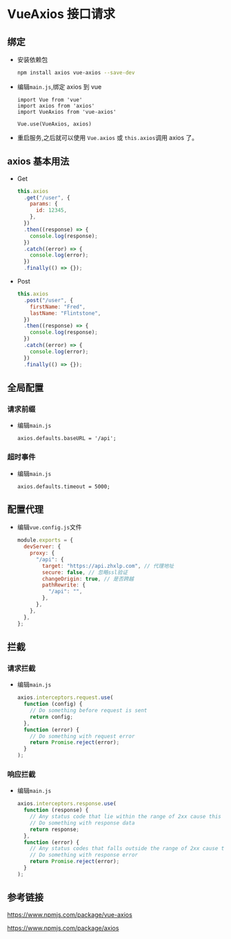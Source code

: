 # VueAxios 接口请求

## 绑定

- 安装依赖包

  ```bash
  npm install axios vue-axios --save-dev
  ```

- 编辑`main.js`,绑定 axios 到 vue

  ```properties
  import Vue from 'vue'
  import axios from 'axios'
  import VueAxios from 'vue-axios'

  Vue.use(VueAxios, axios)
  ```

- 重启服务,之后就可以使用 `Vue.axios` 或 `this.axios`调用 axios 了。

## axios 基本用法

- Get

  ```javascript
  this.axios
    .get("/user", {
      params: {
        id: 12345,
      },
    })
    .then((response) => {
      console.log(response);
    })
    .catch((error) => {
      console.log(error);
    })
    .finally(() => {});
  ```

- Post

  ```javascript
  this.axios
    .post("/user", {
      firstName: "Fred",
      lastName: "Flintstone",
    })
    .then((response) => {
      console.log(response);
    })
    .catch((error) => {
      console.log(error);
    })
    .finally(() => {});
  ```

## 全局配置

### 请求前缀

- 编辑`main.js`

  ```properties
  axios.defaults.baseURL = '/api';
  ```

### 超时事件

- 编辑`main.js`

  ```properties
  axios.defaults.timeout = 5000;
  ```

## 配置代理

- 编辑`vue.config.js`文件

  ```javascript
  module.exports = {
    devServer: {
      proxy: {
        "/api": {
          target: "https://api.zhxlp.com", // 代理地址
          secure: false, // 忽略ssl验证
          changeOrigin: true, // 是否跨越
          pathRewrite: {
            "/api": "",
          },
        },
      },
    },
  };
  ```

## 拦截

### 请求拦截

- 编辑`main.js`

  ```javascript
  axios.interceptors.request.use(
    function (config) {
      // Do something before request is sent
      return config;
    },
    function (error) {
      // Do something with request error
      return Promise.reject(error);
    }
  );
  ```

### 响应拦截

- 编辑`main.js`

  ```javascript
  axios.interceptors.response.use(
    function (response) {
      // Any status code that lie within the range of 2xx cause this function to trigger
      // Do something with response data
      return response;
    },
    function (error) {
      // Any status codes that falls outside the range of 2xx cause this function to trigger
      // Do something with response error
      return Promise.reject(error);
    }
  );
  ```

## 参考链接

https://www.npmjs.com/package/vue-axios

https://www.npmjs.com/package/axios
